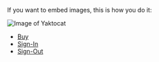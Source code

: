 If you want to embed images, this is how you do it:

![Image of Yaktocat](https://octodex.github.com/images/yaktocat.png)

* [Buy](https://goffinet.memberful.com/checkout?plan=28708)
* [Sign-In](https://goffinet.memberful.com/account)
* [Sign-Out](https://goffinet.memberful.com/auth/sign_out)
